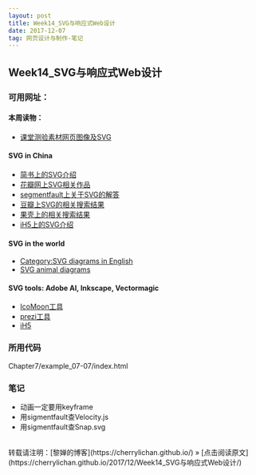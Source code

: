 ```yaml
---
layout: post
title: Week14_SVG与响应式Web设计
date: 2017-12-07
tag: 网页设计与制作-笔记
--- 
```

## Week14_SVG与响应式Web设计

### 可用网址：

#### **本周读物：**
- [课堂测验素材网页图像及SVG](http://e.nfu.edu.cn/pluginfile.php/1892/course/section/104/week14_book_materials.pdf)

#### **SVG in China**
- [简书上的SVG介绍](http://www.jianshu.com/search?q=svg&page=1&type=note)
- [花瓣网上SVG相关作品](https://huaban.com/search/?q=svg)
- [segmentfault上关于SVG的解答](https://segmentfault.com/search?q=svg)
- [豆瓣上SVG的相关搜索结果](https://www.douban.com/search?q=svg)
- [果壳上的相关搜索结果](https://www.guokr.com/search/all/?wd=svg)
- [iH5上的SVG介绍](http://doc.ih5.cn/docs/ih5%E5%B7%A5%E5%85%B7%E6%89%8B%E5%86%8C/%E5%8A%A8%E7%94%BB%E7%BB%84%E4%BB%B6/svg/)

#### **SVG in the world**
- [Category:SVG diagrams in English](https://commons.wikimedia.org/wiki/Category:SVG_diagrams_in_English)
- [SVG animal diagrams](https://commons.wikimedia.org/wiki/SVG_animal_diagrams)

#### **SVG tools: Adobe AI, Inkscape, Vectormagic**
- [IcoMoon工具](https://icomoon.io/)
- [prezi工具](https://prezi.com/gallery/)
- [iH5](http://www.ih5.cn/general-worktable/table/case/edit)

### 所用代码

Chapter7/example_07-07/index.html

### 笔记
- 动画一定要用keyframe
- 用sigmentfault查Velocity.js
- 用sigmentfault查Snap.svg

<br>
转载请注明：[黎婵的博客](https://cherrylichan.github.io/) » [点击阅读原文](https://cherrylichan.github.io/2017/12/Week14_SVG与响应式Web设计/)


